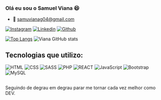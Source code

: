 ### Olá eu sou o Samuel Viana 😆
- 📧 samuvianag04@gmail.com

[![Instagram](https://img.shields.io/badge/Instagram-E4405F?style=for-the-badge&logo=instagram&logoColor=white)](https://www.instagram.com/samu_vianag/?next=%2F)
[![Linkedin](https://img.shields.io/badge/LinkedIn-0077B5?style=for-the-badge&logo=linkedin&logoColor=white)](https://www.linkedin.com/in/samuel-viana-45a047245/)
[![Github](https://img.shields.io/badge/GitHub-100000?style=for-the-badge&logo=github&logoColor=white)](https://github.com/samuviana)

[![Top Langs](https://github-readme-stats.vercel.app/api/top-langs/?username=samuviana)](https://github.com/anuraghazra/github-readme-stats)
![Viana GitHub stats](https://github-readme-stats.vercel.app/api?username=samuviana&show_icons=true&theme=synthwave) 

## Tecnologias que utilizo:

![HTML](https://img.shields.io/badge/HTML5-E34F26?style=for-the-badge&logo=html5&logoColor=white)
![CSS](https://img.shields.io/badge/CSS3-1572B6?style=for-the-badge&logo=css3&logoColor=white)
![SASS](https://img.shields.io/badge/Sass-CC6699?style=for-the-badge&logo=sass&logoColor=white)
![PHP](https://img.shields.io/badge/PHP-777BB4?style=for-the-badge&logo=php&logoColor=white)
![REACT](https://img.shields.io/badge/React-20232A?style=for-the-badge&logo=react&logoColor=61DAFB)
![JavaScript](https://img.shields.io/badge/JavaScript-F7DF1E?style=for-the-badge&logo=javascript&logoColor=black)
![Bootstrap](https://img.shields.io/badge/Bootstrap-563D7C?style=for-the-badge&logo=bootstrap&logoColor=white)
![MySQL](https://img.shields.io/badge/MySQL-00000F?style=for-the-badge&logo=mysql&logoColor=white)

## 
Seguindo de degrau em degrau parar me tornar cada vez melhor como DEV.
